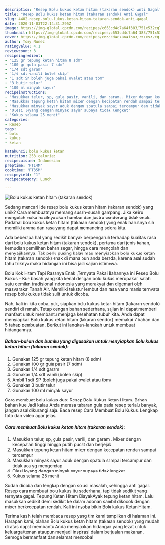 ```yaml
---
description: "Resep Bolu kukus ketan hitam (takaran sendok) Anti Gagal"
title: "Resep Bolu kukus ketan hitam (takaran sendok) Anti Gagal"
slug: 4402-resep-bolu-kukus-ketan-hitam-takaran-sendok-anti-gagal
date: 2020-11-03T22:14:31.295Z
image: https://img-global.cpcdn.com/recipes/c653cd4c7a64f383/751x532cq70/bolu-kukus-ketan-hitam-takaran-sendok-foto-resep-utama.jpg
thumbnail: https://img-global.cpcdn.com/recipes/c653cd4c7a64f383/751x532cq70/bolu-kukus-ketan-hitam-takaran-sendok-foto-resep-utama.jpg
cover: https://img-global.cpcdn.com/recipes/c653cd4c7a64f383/751x532cq70/bolu-kukus-ketan-hitam-takaran-sendok-foto-resep-utama.jpg
author: Tony Nunez
ratingvalue: 4.1
reviewcount: 3
recipeingredient:
- "125 gr tepung ketan hitam 8 sdm"
- "100 gr gula pasir 7 sdm"
- "1/4 sdt garam"
- "1/4 sdt vanili boleh skip"
- "1 sdt SP boleh juga pakai ovalet atau tbm"
- "3 butir telur"
- "100 ml minyak sayur"
recipeinstructions:
- "Masukkan telur, sp, gula pasir, vanili, dan garam.. Mixer dengan kecepatan tinggi hingga putih pucat dan berjejak"
- "Masukkan tepung ketan hitam mixer dengan kecepatan rendah sampai tercampur"
- "Masukkan minyak sayur aduk dengan spatula sampai tercampur dan tidak ada yg mengendap"
- "Olesi loyang dengan minyak sayur supaya tidak lengket"
- "Kukus selama 25 menit"
categories:
- Resep
tags:
- bolu
- kukus
- ketan

katakunci: bolu kukus ketan 
nutrition: 253 calories
recipecuisine: Indonesian
preptime: "PT14M"
cooktime: "PT35M"
recipeyield: "1"
recipecategory: Lunch

---
```



![Bolu kukus ketan hitam (takaran sendok)](https://img-global.cpcdn.com/recipes/c653cd4c7a64f383/751x532cq70/bolu-kukus-ketan-hitam-takaran-sendok-foto-resep-utama.jpg)

Sedang mencari ide resep bolu kukus ketan hitam (takaran sendok) yang unik? Cara membuatnya memang susah-susah gampang. Jika keliru mengolah maka hasilnya akan hambar dan justru cenderung tidak enak. Padahal bolu kukus ketan hitam (takaran sendok) yang enak harusnya sih memiliki aroma dan rasa yang dapat memancing selera kita.

Ada beberapa hal yang sedikit banyak berpengaruh terhadap kualitas rasa dari bolu kukus ketan hitam (takaran sendok), pertama dari jenis bahan, kemudian pemilihan bahan segar, hingga cara mengolah dan menyajikannya. Tak perlu pusing kalau mau menyiapkan bolu kukus ketan hitam (takaran sendok) enak di mana pun anda berada, karena asal sudah tahu triknya maka hidangan ini bisa jadi sajian istimewa.

Bolu Kok Hitam Tapi Rasanya Enak ,Ternyata Pakai Bahannya ini Resep Bolu Kukus - Kue basah yang kita kenal dengan bolu kukus merupakan salah satu cemilan tradisional Indonesia yang merakyat dan digemari oleh masyarakat Tanah Air. Memiliki tekstur lembut dan rasa yang manis ternyata resep bolu kukus tidak sulit untuk dicoba.


Nah, kali ini kita coba, yuk, siapkan bolu kukus ketan hitam (takaran sendok) sendiri di rumah. Tetap dengan bahan sederhana, sajian ini dapat memberi manfaat untuk membantu menjaga kesehatan tubuh kita. Anda dapat menyiapkan Bolu kukus ketan hitam (takaran sendok) memakai 7 bahan dan 5 tahap pembuatan. Berikut ini langkah-langkah untuk membuat hidangannya.

<!--inarticleads1-->

##### Bahan-bahan dan bumbu yang digunakan untuk menyiapkan Bolu kukus ketan hitam (takaran sendok):

1. Gunakan 125 gr tepung ketan hitam (8 sdm)
1. Gunakan 100 gr gula pasir (7 sdm)
1. Gunakan 1/4 sdt garam
1. Gunakan 1/4 sdt vanili (boleh skip)
1. Ambil 1 sdt SP (boleh juga pakai ovalet atau tbm)
1. Gunakan 3 butir telur
1. Gunakan 100 ml minyak sayur


Cara membuat bolu kukus duo: Resep Bolu Kukus Ketan Hitam. Bahan-bahan kue Jadi kalau Anda merasa takaran gula pada resep terlalu banyak, jangan asal dikurangi saja. Baca resep Cara Membuat Bolu Kukus. Lengkap foto dan video agar jelas. 

<!--inarticleads2-->

##### Cara membuat Bolu kukus ketan hitam (takaran sendok):

1. Masukkan telur, sp, gula pasir, vanili, dan garam.. Mixer dengan kecepatan tinggi hingga putih pucat dan berjejak
1. Masukkan tepung ketan hitam mixer dengan kecepatan rendah sampai tercampur
1. Masukkan minyak sayur aduk dengan spatula sampai tercampur dan tidak ada yg mengendap
1. Olesi loyang dengan minyak sayur supaya tidak lengket
1. Kukus selama 25 menit


Sudah dicoba dan lengkap dengan solusi masalah, sehingga anti gagal. Resep cara membuat bolu kukus itu sederhana, tapi tidak sedikit yang ternyata gagal. Tepung Ketan Hitam DiayakAyak tepung ketan hitam. Lalu masukkan sedikit demi sedikit ke dalam adonan sambil dikocok dengan mixer berkecepatan rendah. Kali ini nyoba bikin Bolu kukus Ketan Hitam. 

Terima kasih telah membaca resep yang tim kami tampilkan di halaman ini. Harapan kami, olahan Bolu kukus ketan hitam (takaran sendok) yang mudah di atas dapat membantu Anda menyiapkan hidangan yang lezat untuk keluarga/teman ataupun menjadi inspirasi dalam berjualan makanan. Semoga bermanfaat dan selamat mencoba!
